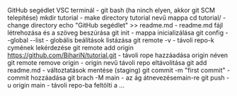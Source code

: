 GitHub segédlet
VSC terminál - git bash (ha ninch elyen, akkor git SCM telepítése)
mkdir tutorial - make directory tutorial nevű mappa
cd tutorial/ - change directory
echo "GitHub segédlet" >> readme.md - readme.md fájl létrehozása és a szöveg beszúrása
git init - mappa inicializálása
git config --global --list - globális beálítások listázása
git remote -v - távoli repo-k cymének lekérdezése
git remote add origin https://github.com/BihariN/tutorial.git - távoli rope hazzáadása origin néven
git remote remove origin - origin nevű távoli repo eltávolitása
git add readme.md - változtatások mentése (staging)
git commit -m "first commit" - commit hozzáadása
git brach -M main - az ág átnevezésemain-re
git push -u origin main - távoli repo-ba feltölti a ...